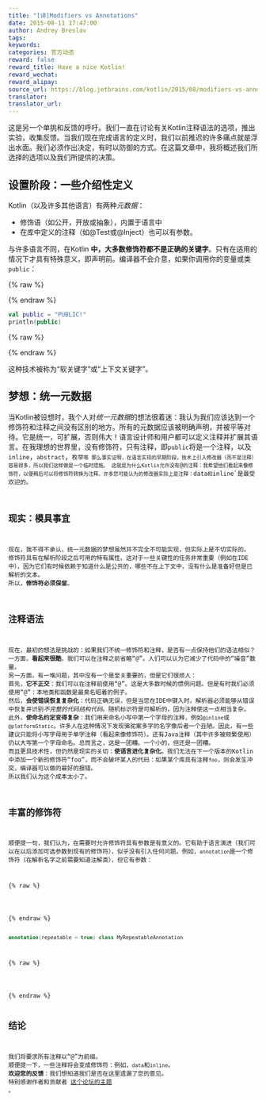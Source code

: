 ```yaml
---
title: "[译]Modifiers vs Annotations"
date: 2015-08-11 17:47:00
author: Andrey Breslav
tags:
keywords:
categories: 官方动态
reward: false
reward_title: Have a nice Kotlin!
reward_wechat:
reward_alipay:
source_url: https://blog.jetbrains.com/kotlin/2015/08/modifiers-vs-annotations/
translator:
translator_url:
---
```


这是另一个单挑和反馈的呼吁。我们一直在讨论有关Kotlin注释语法的选项，推出实验，收集反馈。当我们现在完成语言的定义时，我们以前推迟的许多痛点就是浮出水面。我们必须作出决定，有时以防御的方式。在这篇文章中，我将概述我们所选择的选项以及我们所提供的决策。
## 设置阶段：一些介绍性定义

Kotlin（以及许多其他语言）有两种<em>元数据</em>：

* 修饰语（如公开，开放或抽象），内置于语言中
* 在库中定义的注释（如@Test或@Inject）也可以有参数。

与许多语言不同，在Kotlin <strong>中，大多数修饰符都不是正确的关键字</strong>。只有在适用的情况下才具有特殊意义，即声明前。编译器不会介意，如果你调用你的变量或类`public`：

{% raw %}
<p></p>
{% endraw %}

```kotlin
val public = "PUBLIC!"
println(public)
```

{% raw %}
<p></p>
{% endraw %}

这种技术被称为“软关键字”或“上下文关键字”。<span id =“more-2437”> </span>
## 梦想：统一元数据

当Kotlin被设想时，我个人对<em>统一元数据</em>的想法很着迷：我认为我们应该达到一个修饰符和注释之间没有区别的地方。所有的元数据应该被明确声明，并被平等对待。它是统一，可扩展，否则伟大！语言设计师和用户都可以定义注释并扩展其语言。在我理想的世界里，没有修饰符，只有注释，即`public`将是一个注释，以及`inline`，`abstract`，<code >枚举`等
那么事实证明，在语言实现的早期阶段，技术上引入修改器（而不是注释）容易得多，所以我们这样做是一个临时措施。
这就是为什么Kotlin允许没有`@`的注释：我希望他们看起来像修饰符，以便稍后可以将修饰符转换为注释。许多您可能认为的修改器实际上是注释：`data`和`inline`是最受欢迎的。
## 现实：模具事宜

现在，我不得不承认，统一元数据的梦想虽然并不完全不可能实现，但实际上是不切实际的。
修饰符具有在解析阶段之后可用的特有属性。这对于一些关键性的任务非常重要（例如在IDE中），因为它们有时候依赖于知道什么是公共的，哪些不在上下文中，没有什么是准备好但是已解析的文本。
所以，<strong>修饰符必须保留</strong>。
## 注释语法

现在，最初的想法是挑战的：如果我们不统一修饰符和注释，是否有一点保持他们的语法相似？
一方面，<strong>看起来很酷</strong>，我们可以在注释之前省略“@”。人们可以认为它减少了代码中的“噪音”数量。
另一方面，有一堆问题，其中没有一个是至关重要的，但是它们很烦人：
首先，<strong>它不正交</strong>：我们可以在注释前使用“@”。这是大多数时候的惯例问题。但是有时我们必须使用“@”：本地类和函数是最臭名昭着的例子。
然后，<strong>会使错误恢复复杂化</strong>：代码正确无误，但是当您在IDE中键入时，解析器必须能够从错误中恢复并识别<em>不完整的代码结构代码</em>。随机标识符是可解析的，因为注释使这一点相当复杂。
此外，<strong>使命名约定变得复杂</strong>：我们用来命名小写中第一个字母的注释，例如`@inline`或`@platformStatic`。许多人在这种情况下发现骆驼案多字的名字像后者一个丑陋。因此，有一些建议只能将小写字母用于单字注释（看起来像修饰符）。还有Java注释（其中许多被频繁使用）仍以大写第一个字母命名。总而言之，这是一团糟。一个小的，但还是一团糟。
而且更具技术性，但仍然是现实的关切：<strong>使语言进化复杂化</strong>。我们无法在下一个版本的Kotlin中添加一个新的修饰符“foo”，而不会破坏某人的代码：如果某个库具有注释`foo`，则会发生冲突，编译器可以做的最好的报错。
所以我们认为这个成本太小了。
## 丰富的修饰符

顺便提一句，我们认为，在需要时允许修饰符具有参数是有意义的。它有助于语言演进（我们可以在以后添加可选参数到现有的修饰符），似乎没有引入任何问题。例如，`annotation`是一个修饰符（在解析名字之前需要知道注解类），但它有参数：

{% raw %}
<p></p>
{% endraw %}

```kotlin
annotation(repeatable = true) class MyRepeatableAnnotation
```

{% raw %}
<p></p>
{% endraw %}

## 结论

我们将要求所有注释以“@”为前缀。
顺便提一下，一些注释将会变成修饰符：例如，`data`和`inline`。
<strong>欢迎您的反馈</strong>：我们想知道我们是否在这里遗漏了您的意见。
特别感谢作者和贡献者 [这个论坛的主题](https://devnet.jetbrains.com/message/5549947) 。
